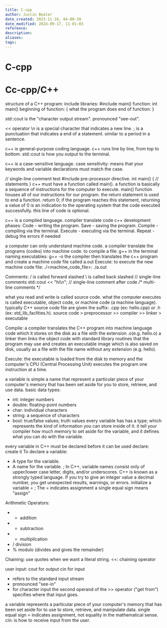 ```yaml
---
title: C-cpp
author: Justin Bealer
date_created: 2023-11-16, 04-00-39
date_modified: 2024-09-17, 11-01-03
reference: 
description: 
aliases: 
tags: 
---
```

# C-cpp
Cc-cpp/C++
==========



structure of a C++ program:
  include libraries: #include <iostream>
  main() function: int main()
  beginning of function: {
  what the program does
  end of function: }

std::cout is the "character output stream". pronounced "see-out".
<!--ID: 1639529002896-->

<< operator
\n is a special character that indicates a new line.
; is a punctuation that indicates a end of a statement.
  similar to a period in a sentence.

c++ is general-purpose coding language.
c++ runs line by line, from top to bottom.
std::cout is how you output to the terminal.

c++ is a case-sensitive language.
  case sensitivity: means that your keywords and variable declarations must
  match the case.

// single-line comment
test #include <iostream>
  pre-processor directive.
int main() {
  // statements
}
c++ must have a function called main().
a function is basically a sequence of instructions for the computer to execute.
main() function houses all of our instructions for our program.
the return statement is used to end a function. return 0;
  if the program reaches this statement, returning a value of 0 is an indication
  to the operating system that the code executed successfully.
  this line of code is optional.

c++ is a compiled language.
compiler translate code
c++ development phases:
  Code - writing the program.
  Save - saving the program.
  Compile - compiling via the terminal.
  Execute - executing via the terminal.
  Repeat - debug the errors if needed

a computer can only understand machine code.
a compiler translate the programs (codes) into machine code.
to compile a file: g++ <file-name> in the terminal
naming executables: g++ <file-name> -o <new>
the compiler then translates the c++ program and create a machine code file
called a.out
Execute: to execute the new machine code file: ./<machine_code_file>: ./a.out

Comments:
/ is called forward slashed
\ is called back slashed
// single-line comments
std::cout << "hi\n"; // single-line comment after code
/*
multi-line comments
*/

what you read and write is called source code.
what the computer executes is called executable, object code, or machine code (a
machine language).
typically C++ source code file are given the suffix:
  .cpp (ex: hello.cpp) or
  .h (ex: std_lib_facllties.h).
source code > preprocessor >> compiler >> linker > executable

Compile:
a compiler translates the C++ program into machine language code
  which it stores on the disk as a file with the extension .o(e.g. hello.o)
a linker then links the object code with standard library routines that the
program may use and creates an executable image which is also saved on disk,
usually as a file with the file name without any extension (e.g. hello).

Execute:
the executable is loaded from the disk to memory and the computer's CPU
(Central Processing Unit) executes the program one instruction at a time.

a variable is simple a name that represent a particular piece of your computer's
memory that has been set aside for you to store, retrieve, and use data.
basic data types:
- int: integer numbers
- double: floating-point numbers
- char: individual characters
- string: a sequence of characters
- bool: true/false values; truth values
every variable has has a type;
  which represents the kind of information you can store inside of it.
  it tell your compiler how much memory to set aside for the variable, and it
  defines what you can do with the variable.
  
every variable in C++ must be declared before it can be used
declare: create it
To declare a variable:
- A type for the variable.
- A name for the variable.
<type> <variable>;
In C++, variable names consist only of upper/lower case letter, digits, and/or
underscores.
C++ is known as a strongly typed language.
  If you try to give an integer value a decimal number, you get unexpected
  results, warnings, or errors.
initialize a variable
<variable> = <value>;
The = indicates assignment
  a single equal sign means "assign"

Arithmetic Operators:
- + addition
- - subtraction
- * multiplication
- / division
- % modulo (divides and gives the remainder)

Chaining:
use quotes when we want a literal string.
<<: chaining operator

user input:
cout for output
cin for input
- refers to the standard input stream
- pronounced "see-in"
- for character input
the second operand of the >> operator ("get from") specifies where that input
goes.

a variable represents a particular piece of your computer's memory that has been
set aside for to use to store, retrieve, and manipulate data.
single equal sign = indicates assignment, not equality in the mathematical sense.
cin: is how to receive input from the user.
